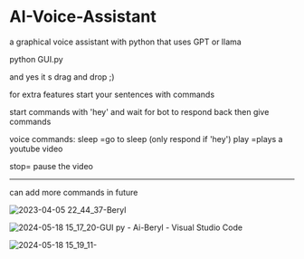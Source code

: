 # AI-Voice-Assistant
a graphical voice assistant with python that uses GPT or llama

python GUI.py

and yes it s drag and drop ;)

for extra features start your sentences with commands

start commands with 'hey' and wait for bot to respond back then give commands

voice commands:
sleep =go to sleep (only respond if 'hey')
play =plays a youtube video

stop= pause the video

--------------
can add more commands in future


![2023-04-05 22_44_37-Beryl](https://user-images.githubusercontent.com/96123439/230227361-04d52a24-7f3e-407e-a326-407d26028abf.png)

![2024-05-18 15_17_20-GUI py - Ai-Beryl - Visual Studio Code](https://github.com/ELMERIKH/AI-Voice-Assistant/assets/96123439/7a31f3d9-999d-4e26-b51f-30831e333b7c)

![2024-05-18 15_19_11-](https://github.com/ELMERIKH/AI-Voice-Assistant/assets/96123439/59b4573d-28de-41bc-b192-9d17092e43fe)

